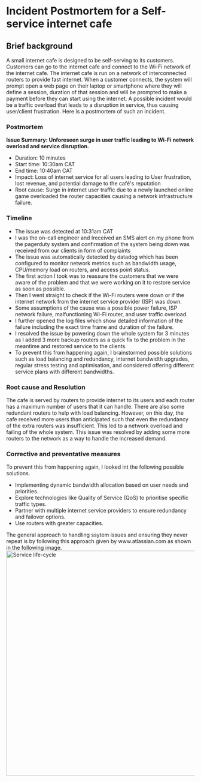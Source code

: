 <h1>Incident Postmortem for a Self-service internet cafe</h1>

<h2>Brief background</h2>
<p>A small internet cafe is designed to be self-serving to its customers. Customers can go to the internet cafe and connect to the Wi-Fi network of the internet cafe. The internet cafe is run on a network of interconnected routers to provide fast internet. When a customer connects, the system will prompt open a web page on their laptop or smartphone where they will define a session, duration of that session and will be prompted to make a payment before they can start using the internet. A possible incident would be a traffic overload that leads to a disruption in service, thus causing user/client frustration. Here is a postmortem of such an incident.</p>

<h3><b>Postmortem</b></h3>

<p>
<b>Issue Summary: Unforeseen surge in user traffic leading to Wi-Fi network overload and service disruption.</b>
<ul>
<li>Duration: 10 minutes</li>
<li>Start time: 10:30am CAT</li>
<li>End time: 10:40am CAT</li>
<li>Impact: Loss of internet service for all users leading to User frustration, lost revenue, and potential damage to the café's reputation</li>
<li>Root cause: Surge in internet user traffic due to a newly launched online game overloaded the router capacities causing a network infrastructure failure.</li>
</ul>
</p>

<h3><b>Timeline</b></h3>
<p>
<ul>
<li>The issue was detected at 10:31am CAT</li>
<li>I was the on-call engineer and Ireceived an SMS alert on my phone from the pagerduty system and confirmation of the system being down was received from our clients in form of complaints</li>
<li>The  issue was automatically detected by datadog which has been configured to monitor network metrics such as bandwidth usage, CPU/memory load on routers, and access point status.</li>
<li>The first action I took was to reassure the customers that we were aware of the problem and that we were working on it to restore service as soon as possible.</li>
<li>Then I went straight to check if the Wi-Fi routers were down or if the internet network from the internet service provider (ISP) was down.</li>
<li>Some assumptions of the cause was a possible power failure, ISP network failure, malfunctioning Wi-Fi router, and user traffic overload.</li>
<li>I further opened the log files which show detailed information of the failure including the exact time frame and duration of the failure.</li>
<li>I resolved the issue by powering down the whole system for 3 minutes as I added 3 more backup routers as a quick fix to the problem in the meantime and restored service to the clients.</li>
<li>To prevent this from happening again, I brainstormed possible solutions such as load balancing and redundancy,  internet bandwidth upgrades, regular stress testing and optimisation, and considered offering different service plans with different bandwidths.</li>
</ul>
</p>

<h3>Root cause and Resolution</h3>
<p>
The cafe is served by routers to provide internet to its users and each router has a maximum number of users that it can handle. There are also some redundant routers to help with load balancing. However, on this day, the cafe received more users than anticipated such that even the redundancy of the extra routers was insufficient. This led to a network overload and failing of the whole system.
This issue was resolved by adding some more routers to the network as a way to handle the increased demand.
</p>

<h3>Corrective and preventative measures</h3>
<p>
To prevent this from happening again, I looked int the following possible solutions.
<ul>
<li>Implementing dynamic bandwidth allocation based on user needs and priorities.</li>
<li>Explore technologies like Quality of Service (QoS) to prioritise specific traffic types.</li>
<li>Partner with multiple internet service providers to ensure redundancy and failover options.</li>
<li>Use routers with greater capacities.</li>
</ul>
The general approach to handling ssytem issues and ensuring they never repeat is by following this approach given by www.atlassian.com as shown in the following image.
<img src="https://wac-cdn.atlassian.com/dam/jcr:77b7d90d-6b76-47f2-bc2a-f547f8a3eacb/IMMKT-153-illustration-for-postmortem-page.png?cdnVersion=1450" alt="Service life-cycle" class="center" width="600" height="600">
</p>
